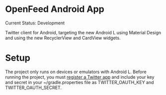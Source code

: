 # OpenFeed Android App

Current Status: Development

Twitter client for Android, targeting the new Android L using Material Design and using the new
RecyclerView and CardView widgets.

# Setup

The project only runs on devices or emulators with Android L. Before running the project, you must
[register a Twitter app](https://apps.twitter.com/) and include your key and secret in your
~/gradle.properties file as TWITTER_OAUTH_KEY and TWITTER_OAUTH_SECRET.